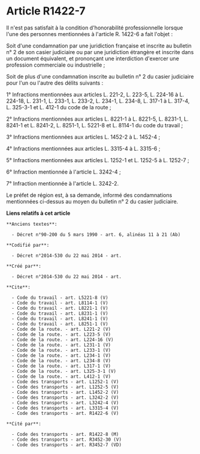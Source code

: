 # Article R1422-7

Il n'est pas satisfait à la condition d'honorabilité professionnelle lorsque l'une des personnes mentionnées à l'article R.
1422-6 a fait l'objet : 

Soit d'une condamnation par une juridiction française et inscrite au bulletin n° 2 de son casier judiciaire ou par une
juridiction étrangère et inscrite dans un document équivalent, et prononçant une interdiction d'exercer une profession
commerciale ou industrielle ; 

Soit de plus d'une condamnation inscrite au bulletin n° 2 du casier judiciaire pour l'un ou l'autre des délits suivants : 

1° Infractions mentionnées aux articles L. 221-2, L. 223-5, L. 224-16 à L. 224-18, L. 231-1, L. 233-1, L. 233-2, 
L. 234-1, 
L. 234-8, L. 317-1 à L. 317-4, L. 325-3-1 et L. 412-1 du code de la route ; 

2° Infractions mentionnées aux articles L. 8221-1 à L. 8221-5, L. 8231-1, L. 8241-1 et L. 8241-2, L. 8251-1, L. 5221-8 et L.
8114-1 du code du travail ; 

3° Infractions mentionnées aux articles L. 1452-2 à L. 1452-4 ; 

4° Infractions mentionnées aux articles L. 3315-4 à L. 3315-6 ; 

5° Infractions mentionnées aux articles L. 1252-1 et L. 1252-5 à L. 1252-7 ; 

6° Infraction mentionnée à l'article L. 3242-4 ; 

7° Infraction mentionnée à l'article L. 3242-2.

Le préfet de région est, à sa demande, informé des condamnations mentionnées ci-dessus au moyen du bulletin n° 2 du casier
judiciaire.

**Liens relatifs à cet article**

	**Anciens textes**:

	  - Décret n°90-200 du 5 mars 1990 - art. 6, alinéas 11 à 21 (Ab)

	**Codifié par**:

	  - Décret n°2014-530 du 22 mai 2014 - art.

	**Créé par**:

	  - Décret n°2014-530 du 22 mai 2014 - art.

	**Cite**:

	  - Code du travail - art. L5221-8 (V)
	  - Code du travail - art. L8114-1 (V)
	  - Code du travail - art. L8221-1 (V)
	  - Code du travail - art. L8231-1 (V)
	  - Code du travail - art. L8241-1 (V)
	  - Code du travail - art. L8251-1 (V)
	  - Code de la route. - art. L221-2 (V)
	  - Code de la route. - art. L223-5 (V)
	  - Code de la route. - art. L224-16 (V)
	  - Code de la route. - art. L231-1 (V)
	  - Code de la route. - art. L233-1 (V)
	  - Code de la route. - art. L234-1 (V)
	  - Code de la route. - art. L234-8 (V)
	  - Code de la route. - art. L317-1 (V)
	  - Code de la route. - art. L325-3-1 (V)
	  - Code de la route. - art. L412-1 (V)
	  - Code des transports - art. L1252-1 (V)
	  - Code des transports - art. L1252-5 (V)
	  - Code des transports - art. L1452-2 (V)
	  - Code des transports - art. L3242-2 (V)
	  - Code des transports - art. L3242-4 (V)
	  - Code des transports - art. L3315-4 (V)
	  - Code des transports - art. R1422-6 (V)

	**Cité par**:

	  - Code des transports - art. R1422-8 (M)
	  - Code des transports - art. R3452-30 (V)
	  - Code des transports - art. R3452-7 (VD)
